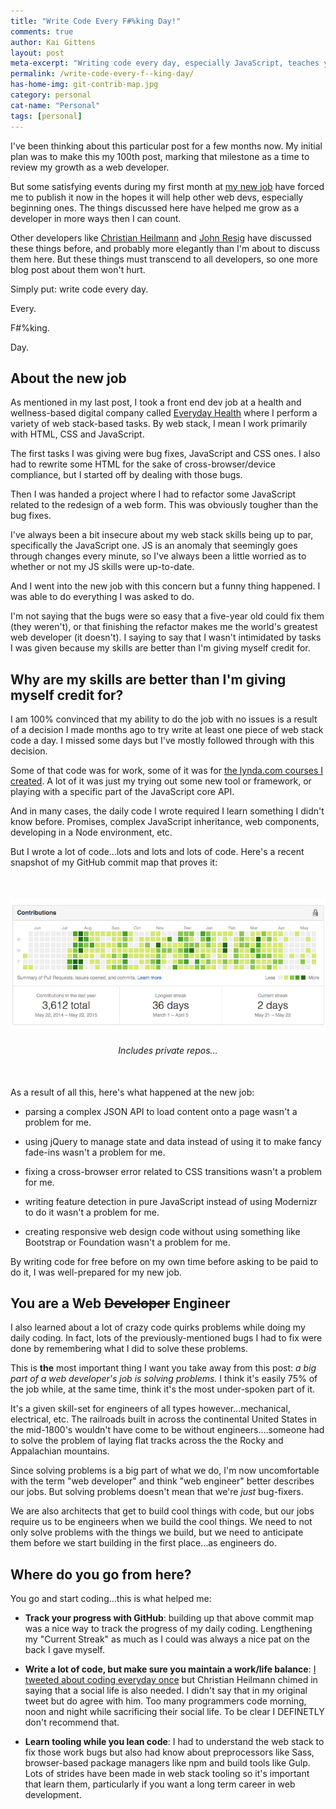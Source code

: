 ```yaml
---
title: "Write Code Every F#%king Day!"
comments: true
author: Kai Gittens
layout: post
meta-excerpt: "Writing code every day, especially JavaScript, teaches you to solve problems: the KEY skill-set needed to be a web developer."
permalink: /write-code-every-f--king-day/
has-home-img: git-contrib-map.jpg
category: personal
cat-name: "Personal"
tags: [personal]
---
```

I've been thinking about this particular post for a few months now. My initial plan was to make this my 100th post, marking that milestone as a time to review my growth as a web developer.

But some satisfying events during my first month at [my new job](/revlon/ "Read about kaidez leaving Revlon") have forced me to publish it now in the hopes it will help other web devs, especially beginning ones. The things discussed here have helped me grow as a developer in more ways then I can count.

Other developers like [Christian Heilmann](http://christianheilmann.com/2013/05/10/justcode/ "Read '#JUSTCODE' by Christian Heilmann") and [John Resig](http://ejohn.org/blog/write-code-every-day/ "Read 'Write Code Every Day' by John Resig") have discussed these things before, and probably more elegantly than I'm about to discuss them here. But these things must transcend to all developers, so one more blog post about them won't hurt.

Simply put: write code every day.

Every.

F#%king.

Day.

## About the new job
As mentioned in my last post, I took a front end dev job at a health and wellness-based digital company called [Everyday Health](http://www.everydayhealth.com/ "Visit Everyday Health") where I perform a variety of web stack-based tasks. By web stack, I mean I work primarily with HTML, CSS and JavaScript.

The first tasks I was giving were bug fixes, JavaScript and CSS ones. I also had to rewrite some HTML for the sake of cross-browser/device compliance, but I started off by dealing with those bugs. 

Then I was handed a project where I had to refactor some JavaScript related to the redesign of a web form. This was obviously tougher than the bug fixes.

I've always been a bit insecure about my web stack skills being up to par, specifically the JavaScript one. JS is an anomaly that seemingly goes through changes every minute, so I've always been a little worried as to whether or not my JS skills were up-to-date.

And I went into the new job with this concern but a funny thing happened. I was able to do everything I was asked to do.

I'm not saying that the bugs were so easy that a five-year old could fix them (they weren't), or that finishing the refactor makes me the world's greatest web developer (it doesn't). I saying to say that I wasn't intimidated by tasks I was given because my skills are better than I'm giving myself credit for.

## Why are my skills are better than I'm giving myself credit for?

I am 100% convinced that my ability to do the job with no issues is a result of a decision I made months ago to try write at least one piece of web stack code a day. I missed some days but I've mostly followed through with this decision.

Some of that code was for work, some of it was for [the lynda.com courses I created](/lynda-kaidez/ "Read about the lynda.com courses I created"). A lot of it was just my trying out some new tool or framework, or playing with a specific part of the JavaScript core API.

And in many cases, the daily code I wrote required I learn something I didn't know before. Promises, complex JavaScript inheritance, web components, developing in a Node environment, etc.

But I wrote a lot of code...lots and lots and lots of code. Here's a recent snapshot of my GitHub commit map that proves it:

<figure style="text-align: center; margin:50px 0;">
  <img src="/img/git-contrib-map.jpg" class="imgBorderMaxWidth" alt="kaidez GitHub Contribution Map" /> 
  <figcaption style="margin:20px auto 0;"><em>Includes private repos...</em></figcaption>
</figure>


As a result of all this, here's what happened at the new job:

* parsing a complex JSON API to load content onto a page wasn't a problem for me.

* using jQuery to manage state and data instead of using it to make fancy fade-ins wasn't a problem for me.

* fixing a cross-browser error related to CSS transitions wasn't a problem for me.

* writing feature detection in pure JavaScript instead of using Modernizr to do it wasn't a problem for me.

* creating responsive web design code without using something like Bootstrap or Foundation wasn't a problem for me.

By writing code for free before on my own time before asking to be paid to do it, I was well-prepared for my new job. 

## You are a Web ~~Developer~~ Engineer
I also learned about a lot of crazy code quirks problems while doing my daily coding. In fact, lots of the previously-mentioned bugs I had to fix were done by remembering what I did to solve these problems.

This is __the__ most important thing I want you take away from this post: _a big part of a web developer's job is solving problems._ I think it's easily 75% of the job while, at the same time, think it's the most under-spoken part of it.

It's a given skill-set for engineers of all types however...mechanical, electrical, etc. The railroads built in across the continental United States in the mid-1800's wouldn't have come to be without engineers....someone had to solve the problem of laying flat tracks across the the Rocky and Appalachian mountains. 

Since solving problems is a big part of what we do, I'm now uncomfortable with the term "web developer" and think "web engineer" better describes our jobs. But solving problems doesn't mean that we're _just_ bug-fixers.

We are also architects that get to build cool things with code, but our jobs require us to be engineers when we build the cool things.  We need to not only solve problems with the things we build, but we need to anticipate them before we start building in the first place...as engineers do.

## Where do you go from here?

You go and start coding...this is what helped me:

* __Track your progress with GitHub__: building up that above commit map was a nice way to track the progress of my daily coding.  Lengthening my "Current Streak" as much as I could was always a nice pat on the back I gave myself.

* __Write a lot of code, but make sure you maintain a work/life balance__: [I tweeted about coding everyday once](https://twitter.com/kaidez/status/596670528515104768) but Christian Heilmann chimed in saying that a social life is also needed. I didn't say that in my original tweet but do agree with him. Too many programmers code morning, noon and night while sacrificing their social life.  To be clear I DEFINETLY don't recommend that.

* __Learn tooling while you lean code__: I had to understand the web stack to fix those work bugs but also had know about preprocessors like Sass, browser-based package managers like npm and build tools like Gulp. Lots of strides have been made in web stack tooling so it's important that learn them, particularly if you want a long term career in web development.